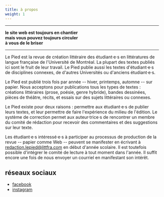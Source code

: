 ```yaml
---
title: à propos
weight: 1
---
```


---

**le site web est toujours en chantier**  
**mais vous pouvez toujours circuler**  
**à vous de le briser**

---

Le Pied est la revue de création littéraire des étudiant·e·s en
littératures de langue française de l'Université de Montréal. La plupart
des textes publiés ici sont le fruit de leur travail. Le Pied publie
aussi les textes d'étudiant·e·s de disciplines connexes, de d'autres
Universités ou d'anciens étudiant·e·s.

Le Pied est publié trois fois par année -- hiver, printemps, automne --
sur papier. Nous acceptons pour publications tous les types de textes :
créations littéraires (prose, poésie, genre hybride), bandes dessinées,
pièces de théâtre, récits, et essais sur des sujets littéraires ou
connexes.

Le Pied existe pour deux raisons : permettre aux étudiant·e·s de publier
leurs textes, et leur permettre de faire l'expérience du milieu de
l'édition. Le système de correction permet aux auteur·trice·s de
rencontrer un membre du comité de rédaction pour recevoir des
commentaires et des suggestions sur leur texte.

Les étudiant·e·s intéressé·e·s à participer au processus de production
de la revue -- papier comme Web -- peuvent se manifester en écrivant à
<redaction.lepied@littfra.com> en début d'année scolaire. Il est
toutefois possible d'intégrer le comité de lecture à tout moment dans
l'année. Il suffit encore une fois de nous envoyer un courriel en
manifestant son intérêt.

## réseaux sociaux

- [facebook](https://facebook.com/revuelepied/)
- [instagram](https://instagram.com/revuelepied/)

